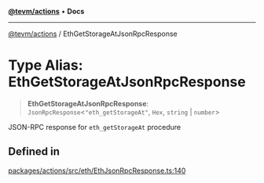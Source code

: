 [**@tevm/actions**](../README.md) • **Docs**

***

[@tevm/actions](../globals.md) / EthGetStorageAtJsonRpcResponse

# Type Alias: EthGetStorageAtJsonRpcResponse

> **EthGetStorageAtJsonRpcResponse**: `JsonRpcResponse`\<`"eth_getStorageAt"`, `Hex`, `string` \| `number`\>

JSON-RPC response for `eth_getStorageAt` procedure

## Defined in

[packages/actions/src/eth/EthJsonRpcResponse.ts:140](https://github.com/evmts/tevm-monorepo/blob/main/packages/actions/src/eth/EthJsonRpcResponse.ts#L140)
